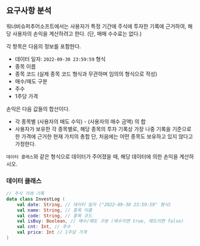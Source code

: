 ## 요구사항 분석
워너비슈퍼추어소프트에서는 사용자가 특정 기간에 주식에 투자한 기록에 근거하여, 해당 사용자의 손익을 계산하려고 한다. (단, 매매 수수료는 없다.)

각 항목은 다음의 정보를 포함한다.
* 데이터 일자: ```2022-09-30 23:59:59``` 형식
* 종목 이름
* 종목 코드 (실제 종목 코드 형식과 무관하며 임의의 형식으로 작성)
* 매수/매도 구분
* 주수
* 1주당 가격

손익은 다음 값들의 합산이다.
* 각 종목별 (사용자의 매도 수익) - (사용자의 매수 금액) 의 합
* 사용자가 보유한 각 종목별로, 해당 종목의 투자 기록상 가장 나중 기록을 기준으로 한 가격에 근거한 현재 가치의 총합
단, 처음에는 어떤 종목도 보유하고 있지 않다고 가정한다.

```데이터 클래스```와 같은 형식으로 데이터가 주어졌을 때, 해당 데이터에 의한 손익을 계산하시오.

### 데이터 클래스
```kotlin
// 주식 거래 기록
data class InvestLog (
    val date: String, // 데이터 일자 ("2022-09-30 23:59:59" 형식)
    val name: String, // 종목 이름
    val code: String, // 종목 코드
    val isBuy: Boolean, // 매수/매도 구분 (매수이면 true, 매도이면 false)
    val cnt: Int, // 주수
    val price: Int // 1주당 가격
)
```
